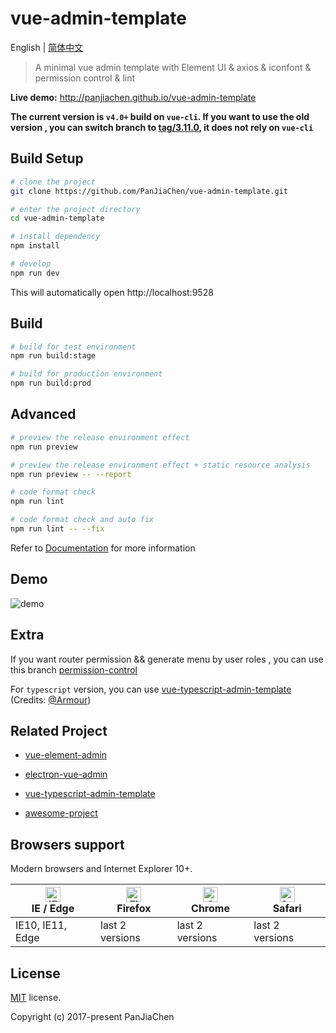 # vue-admin-template

<!-- 
ps:该系统是简易搭建的二手物品交易网站，主要目的还是为了配合练习后端koa框架的接口编写，有一些简易的报错尚待处理，但是不影响登录，后端的git仓库设置为私人的了想要一起开发维护的同学可以联系我提供后端服务的代码， -->
<!-- 
ps:该系统是简易搭建的二手物品交易网站，主要目的还是为了配合练习后端koa框架的接口编写，有一些简易的报错尚待处理，但是不影响登录，后端的git仓库设置为私人的了想要一起开发维护的同学可以联系我提供后端服务的代码， -->
<!-- 
ps:该系统是简易搭建的二手物品交易网站，主要目的还是为了配合练习后端koa框架的接口编写，有一些简易的报错尚待处理，但是不影响登录，后端的git仓库设置为私人的了想要一起开发维护的同学可以联系我提供后端服务的代码， -->
<!-- 
ps:该系统是简易搭建的二手物品交易网站，主要目的还是为了配合练习后端koa框架的接口编写，有一些简易的报错尚待处理，但是不影响登录，后端的git仓库设置为私人的了想要一起开发维护的同学可以联系我提供后端服务的代码， -->
<!-- 
ps:该系统是简易搭建的二手物品交易网站，主要目的还是为了配合练习后端koa框架的接口编写，有一些简易的报错尚待处理，但是不影响登录，后端的git仓库设置为私人的了想要一起开发维护的同学可以联系我提供后端服务的代码， -->


English | [简体中文](./README-zh.md)

> A minimal vue admin template with Element UI & axios & iconfont & permission control & lint

**Live demo:** http://panjiachen.github.io/vue-admin-template


**The current version is `v4.0+` build on `vue-cli`. If you want to use the old version , you can switch branch to [tag/3.11.0](https://github.com/PanJiaChen/vue-admin-template/tree/tag/3.11.0), it does not rely on `vue-cli`**

## Build Setup

```bash
# clone the project
git clone https://github.com/PanJiaChen/vue-admin-template.git

# enter the project directory
cd vue-admin-template

# install dependency
npm install

# develop
npm run dev
```

This will automatically open http://localhost:9528

## Build

```bash
# build for test environment
npm run build:stage

# build for production environment
npm run build:prod
```

## Advanced

```bash
# preview the release environment effect
npm run preview

# preview the release environment effect + static resource analysis
npm run preview -- --report

# code format check
npm run lint

# code format check and auto fix
npm run lint -- --fix
```

Refer to [Documentation](https://panjiachen.github.io/vue-element-admin-site/guide/essentials/deploy.html) for more information

## Demo

![demo](https://github.com/PanJiaChen/PanJiaChen.github.io/blob/master/images/demo.gif)

## Extra

If you want router permission && generate menu by user roles , you can use this branch [permission-control](https://github.com/PanJiaChen/vue-admin-template/tree/permission-control)

For `typescript` version, you can use [vue-typescript-admin-template](https://github.com/Armour/vue-typescript-admin-template) (Credits: [@Armour](https://github.com/Armour))

## Related Project

- [vue-element-admin](https://github.com/PanJiaChen/vue-element-admin)

- [electron-vue-admin](https://github.com/PanJiaChen/electron-vue-admin)

- [vue-typescript-admin-template](https://github.com/Armour/vue-typescript-admin-template)

- [awesome-project](https://github.com/PanJiaChen/vue-element-admin/issues/2312)

## Browsers support

Modern browsers and Internet Explorer 10+.

| [<img src="https://raw.githubusercontent.com/alrra/browser-logos/master/src/edge/edge_48x48.png" alt="IE / Edge" width="24px" height="24px" />](http://godban.github.io/browsers-support-badges/)</br>IE / Edge | [<img src="https://raw.githubusercontent.com/alrra/browser-logos/master/src/firefox/firefox_48x48.png" alt="Firefox" width="24px" height="24px" />](http://godban.github.io/browsers-support-badges/)</br>Firefox | [<img src="https://raw.githubusercontent.com/alrra/browser-logos/master/src/chrome/chrome_48x48.png" alt="Chrome" width="24px" height="24px" />](http://godban.github.io/browsers-support-badges/)</br>Chrome | [<img src="https://raw.githubusercontent.com/alrra/browser-logos/master/src/safari/safari_48x48.png" alt="Safari" width="24px" height="24px" />](http://godban.github.io/browsers-support-badges/)</br>Safari |
| --------- | --------- | --------- | --------- |
| IE10, IE11, Edge| last 2 versions| last 2 versions| last 2 versions

## License

[MIT](https://github.com/PanJiaChen/vue-admin-template/blob/master/LICENSE) license.

Copyright (c) 2017-present PanJiaChen

